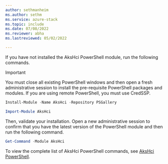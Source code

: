 ```yaml
---
author: sethmanheim
ms.author: sethm
ms.service: azure-stack
ms.topic: include
ms.date: 07/08/2022
ms.reviewer: abha
ms.lastreviewed: 05/02/2022

---
```


If you have not installed the AksHci PowerShell module, run the following commands.

> [!IMPORTANT]  
> You must close all existing PowerShell windows and then open a fresh administrative session to install the pre-requisite PowerShell packages and modules. If you are using remote PowerShell, you must use CredSSP.

```powershell
Install-Module -Name AksHci -Repository PSGallery
```

```powershell
Import-Module AksHci
```
Then, validate your installation. Open a new administrative session to confirm that you have the latest version of the PowerShell module and then run the following command.

```powershell
Get-Command -Module AksHci
```

To view the complete list of AksHci PowerShell commands, see [AksHci PowerShell](../reference/ps/index.md).
